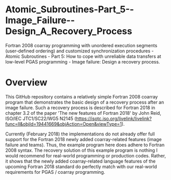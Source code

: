 # Atomic_Subroutines-Part_5--Image_Failure--Design_A_Recovery_Process
Fortran 2008 coarray programming with unordered execution segments (user-defined ordering) and customized synchronization procedures - Atomic Subroutines - Part 5: How to cope with unreliable data transfers at low-level PGAS programming - Image failure: Design a recovery process.

# Overview
This GitHub repository contains a relatively simple Fortran 2008 coarray program that demonstrates the basic design of a recovery process after an image failure. Such a recovery process is described for Fortran 2018 in chapter 3.2 of the paper 'The new features of Fortran 2018' by John Reid, ISO/IEC JTC1/SC22/WG5 N2145 (https://isotc.iso.org/livelink/livelink?func=ll&objId=19441669&objAction=Open&viewType=1).<br />

Currently (February 2018) the implementations do not already offer full support for the Fortran 2018 newly added coarray-related features (image failure and teams). Thus, the example program here does adhere to Fortran 2008 syntax. The recovery solution of this example program is nothing I would recommend for real-world programming or production codes. Rather, it shows that the newly added coarray-related language features of the upcoming Fortran 2018 standard do perfectly match with our real-world requirements for PGAS / coarray programming.<br />
